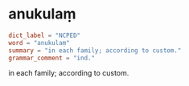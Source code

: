 # anukulaṃ

``` toml
dict_label = "NCPED"
word = "anukulaṃ"
summary = "in each family; according to custom."
grammar_comment = "ind."
```

in each family; according to custom.

